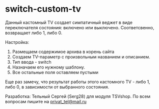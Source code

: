# switch-custom-tv
Данный кастомный TV создает симпатичный веджет в виде переключателя состояния: включено или выключено. Соответсвенно, возвращает либо 1, либо 0.

Настройка:
1) Размещаем содержимое архива в корень сайта
2) Создаем TV-параметр с произвольным названием и описанием.
3) Тип ввода - switch
4) Назначаем его нужному шаблону.
5) Все остальные поля оставляем пустыми

Еще раз замечу, что результат работы этого кастомного TV - либо 1, либо 0, в зависимости от выбранного состояния.

Разработка: Тельный Сергей (Serg28) для модуля TSVshop.
По всем вопросам пишите на privat_tel@mail.ru
